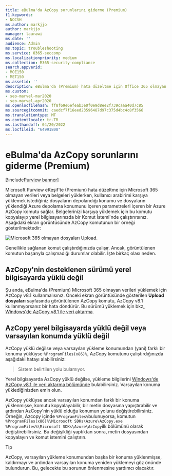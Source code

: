 ```yaml
---
title: eBulma'da AzCopy sorunlarını giderme (Premium)
f1.keywords:
- NOCSH
ms.author: markjjo
author: markjjo
manager: laurawi
ms.date: ''
audience: Admin
ms.topic: troubleshooting
ms.service: O365-seccomp
ms.localizationpriority: medium
ms.collection: M365-security-compliance
search.appverid:
- MOE150
- MET150
ms.assetid: ''
description: eBulma'da (Premium) hata düzeltme için Office 365 olmayan verileri yüklerken Azure AzCopy hatalarını giderme.
ms.custom:
- seo-marvel-mar2020
- seo-marvel-apr2020
ms.openlocfilehash: ff8f69e6efeab3e0f0e9d8ee2f739caaa40d7c85
ms.sourcegitcommit: caedcf7f16eed23596487d97c375d4bc4c8f3566
ms.translationtype: MT
ms.contentlocale: tr-TR
ms.lasthandoff: 04/20/2022
ms.locfileid: "64991808"
---
```

# <a name="troubleshoot-azcopy-in-ediscovery-premium"></a>eBulma'da AzCopy sorunlarını giderme (Premium)

[!include[Purview banner](../includes/purview-rebrand-banner.md)]

Microsoft Purview eKeşif'te (Premium) hata düzeltme için Microsoft 365 olmayan verileri veya belgeleri yüklerken, kullanıcı arabirimi karşıya yüklemek istediğiniz dosyaların depolandığı konumu ve dosyaların yüklendiği Azure depolama konumunu içeren parametreleri içeren bir Azure AzCopy komutu sağlar. Belgelerinizi karşıya yüklemek için bu komutu kopyalayıp yerel bilgisayarınızda bir Komut İstemi'nde çalıştırırsınız.  Aşağıdaki ekran görüntüsünde AzCopy komutunun bir örneği gösterilmektedir:

![Microsoft 365 olmayan dosyaları Upload.](../media/46ba68f6-af11-4e70-bb91-5fc7973516e3.png)

Genellikle sağlanan komut çalıştırdığınızda çalışır. Ancak, görüntülenen komutun başarıyla çalışmadığı durumlar olabilir. İşte birkaç olası neden.

## <a name="the-supported-version-of-azcopy-isnt-installed-on-the-local-computer"></a>AzCopy'nin desteklenen sürümü yerel bilgisayarda yüklü değil

Şu anda, eBulma'da (Premium) Microsoft 365 olmayan verileri yüklemek için AzCopy v8.1 kullanmalısınız. Önceki ekran görüntüsünde gösterilen **Upload dosyaları** sayfasında görüntülenen AzCopy komutu, AzCopy v8.1 kullanmıyorsanız bir hata döndürür. Bu sürümü yüklemek için bkz[. Windows'de AzCopy v8.1 ile veri aktarma](/previous-versions/azure/storage/storage-use-azcopy).

## <a name="azcopy-isnt-installed-on-the-local-computer-or-its-not-installed-in-the-default-location"></a>AzCopy yerel bilgisayarda yüklü değil veya varsayılan konumda yüklü değil

AzCopy yüklü değilse veya varsayılan yükleme konumundan (yani) farklı bir konuma yüklüyse `%ProgramFiles(x86)%`, AzCopy komutunu çalıştırdığınızda aşağıdaki hatayı alabilirsiniz:

> Sistem belirtilen yolu bulamıyor.

Yerel bilgisayarda AzCopy yüklü değilse, yükleme bilgilerini [Windows'de AzCopy v8.1 ile veri aktarma bölümünde](/previous-versions/azure/storage/storage-use-azcopy) bulabilirsiniz. Varsayılan konuma yüklediğinizden emin olun.

AzCopy yüklüyse ancak varsayılan konumdan farklı bir konuma yüklenmişse, komutu kopyalayabilir, bir metin dosyasına yapıştırabilir ve ardından AzCopy'nin yüklü olduğu konumun yolunu değiştirebilirsiniz. Örneğin, Azcopy içinde `%ProgramFiles%`bulunuyorsa, komutun `%ProgramFiles(x86)%\Microsoft SDKs\Azure\AzCopy.exe` `%ProgramFiles%\Microsoft SDKs\Azure\AzCopy`ilk bölümünü olarak değiştirebilirsiniz. Bu değişikliği yaptıktan sonra, metin dosyasından kopyalayın ve komut istemini çalıştırın.

> [!TIP]
> AzCopy, varsayılan yükleme konumundan başka bir konuma yüklenmişse, kaldırmayı ve ardından varsayılan konuma yeniden yüklemeyi göz önünde bulundurun. Bu, gelecekte bu sorunun önlenmesine yardımcı olacaktır.